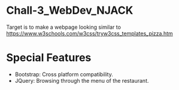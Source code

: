 # Chall-3_WebDev_NJACK
Target is to make a webpage looking similar to https://www.w3schools.com/w3css/tryw3css_templates_pizza.htm

# Special Features
- Bootstrap: Cross platform compatibility.
- JQuery: Browsing through the menu of the restaurant. 
